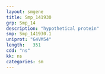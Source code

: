 ```yaml
---
layout: smgene
title: Smp_141930
grp: Smp_14
description: "hypothetical protein"
smp: Smp_141930.1
uniprot: "G4VM54"
length:   351
cdd: "ns"
kk: ns
categories: sm
---
```

